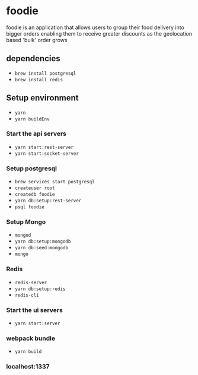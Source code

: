 # foodie

foodie is an application that allows users to group their food delivery into bigger orders enabling them to receive greater discounts as the geolocation based 'bulk' order grows

## dependencies

- `brew install postgresql`
- `brew install redis`

## Setup environment

- `yarn`
- `yarn buildEnv`

### Start the api servers

- `yarn start:rest-server`
- `yarn start:socket-server`

### Setup postgresql

- `brew services start postgresql`
- `createuser root`
- `createdb foodie`
- `yarn db:setup:rest-server`
- `psql foodie`

### Setup Mongo

- `mongod`
- `yarn db:setup:mongodb`
- `yarn db:seed:mongodb`
- `mongo`

### Redis

- `redis-server`
- `yarn db:setup:redis`
- `redis-cli`

### Start the ui servers

- `yarn start:server`

### webpack bundle

- `yarn build`

### localhost:1337
